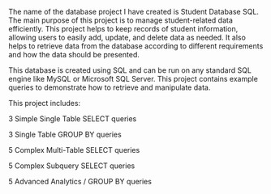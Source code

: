 The name of the database project I have created is Student Database SQL. The main purpose of this project is to manage student-related data efficiently. This project helps to keep records of student information, allowing users to easily add, update, and delete data as needed. It also helps to retrieve data from the database according to different requirements and how the data should be presented.

This database is created using SQL and can be run on any standard SQL engine like MySQL or Microsoft SQL Server. This project contains example queries to demonstrate how to retrieve and manipulate data.

This project includes:

3 Simple Single Table SELECT queries

3 Single Table GROUP BY queries

5 Complex Multi-Table SELECT queries

5 Complex Subquery SELECT queries

5 Advanced Analytics / GROUP BY queries
